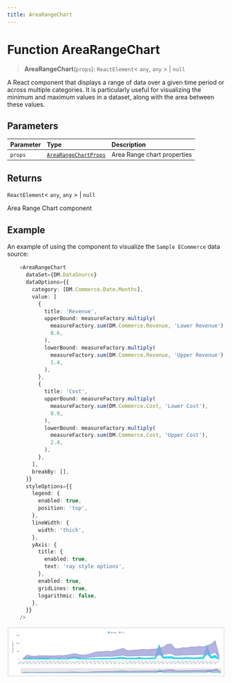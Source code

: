 ```yaml
---
title: AreaRangeChart
---
```


# Function AreaRangeChart <Badge type="beta" text="Beta" />

> **AreaRangeChart**(`props`): `ReactElement`\< `any`, `any` \> \| `null`

A React component that displays a range of data over a given time period or across multiple categories.
It is particularly useful for visualizing the minimum and maximum values in a dataset, along with the area between these values.

## Parameters

| Parameter | Type | Description |
| :------ | :------ | :------ |
| `props` | [`AreaRangeChartProps`](../interfaces/interface.AreaRangeChartProps.md) | Area Range chart properties |

## Returns

`ReactElement`\< `any`, `any` \> \| `null`

Area Range Chart component

## Example

An example of using the component to visualize the `Sample ECommerce` data source:
```ts
    <AreaRangeChart
      dataSet={DM.DataSource}
      dataOptions={{
        category: [DM.Commerce.Date.Months],
        value: [
          {
            title: 'Revenue',
            upperBound: measureFactory.multiply(
              measureFactory.sum(DM.Commerce.Revenue, 'Lower Revenue'),
              0.6,
            ),
            lowerBound: measureFactory.multiply(
              measureFactory.sum(DM.Commerce.Revenue, 'Upper Revenue'),
              1.4,
            ),
          },
          {
            title: 'Cost',
            upperBound: measureFactory.multiply(
              measureFactory.sum(DM.Commerce.Cost, 'Lower Cost'),
              0.9,
            ),
            lowerBound: measureFactory.multiply(
              measureFactory.sum(DM.Commerce.Cost, 'Upper Cost'),
              2.4,
            ),
          },
        ],
        breakBy: [],
      }}
      styleOptions={{
        legend: {
          enabled: true,
          position: 'top',
        },
        lineWidth: {
          width: 'thick',
        },
        yAxis: {
          title: {
            enabled: true,
            text: 'ray style options',
          },
          enabled: true,
          gridLines: true,
          logarithmic: false,
        },
      }}
    />
```

<img src="../../../img/area-range-chart-example-1.png" width="800"/>
